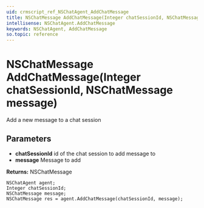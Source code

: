 ```yaml
---
uid: crmscript_ref_NSChatAgent_AddChatMessage
title: NSChatMessage AddChatMessage(Integer chatSessionId, NSChatMessage message)
intellisense: NSChatAgent.AddChatMessage
keywords: NSChatAgent, AddChatMessage
so.topic: reference
---
```


# NSChatMessage AddChatMessage(Integer chatSessionId, NSChatMessage message)

Add a new message to a chat session

## Parameters

* **chatSessionId** id of the chat session to add message to
* **message** Message to add

**Returns:** NSChatMessage

```crmscript
NSChatAgent agent;
Integer chatSessionId;
NSChatMessage message;
NSChatMessage res = agent.AddChatMessage(chatSessionId, message);
```

